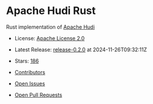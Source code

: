 # Apache Hudi Rust

Rust implementation of [Apache Hudi](https://hudi.apache.org/)


- License: [Apache License 2.0](https://spdx.org/licenses/Apache-2.0.html)
- Latest Release: [release-0.2.0](https://github.com/apache/hudi-rs/releases/tag/release-0.2.0) at 2024-11-26T09:32:11Z
- Stars: [186](https://github.com/apache/hudi-rs/stargazers)


- [Contributors](https://github.com/apache/hudi-rs/graphs/contributors)
- [Open Issues](https://github.com/apache/hudi-rs/issues?q=sort%3Aupdated-desc+is%3Aissue+is%3Aopen)
- [Open Pull Requests](https://github.com/apache/hudi-rs/pulls?q=sort%3Aupdated-desc+is%3Apr+is%3Aopen)
